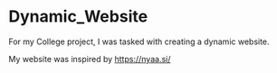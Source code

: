 # Dynamic_Website

For my College project, I was tasked with creating a dynamic website.

My website was inspired by https://nyaa.si/
